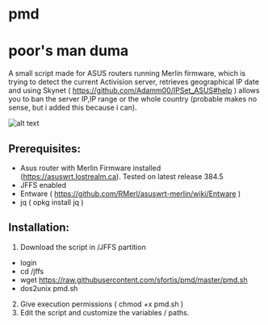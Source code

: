 # pmd
# poor's man duma

A small script made for ASUS routers running Merlin firmware, which is trying to detect the current Activision server, retrieves geographical IP date and using Skynet ( https://github.com/Adamm00/IPSet_ASUS#help ) allows you to ban the server IP,IP range or the whole country (probable makes no sense, but i added this because i can).


![alt text](https://i.imgur.com/yTSP4Ng.png)

## Prerequisites: 

- Asus router with Merlin Firmware installed (https://asuswrt.lostrealm.ca). Tested on latest release 384.5
- JFFS enabled
- Entware ( https://github.com/RMerl/asuswrt-merlin/wiki/Entware )
- jq ( opkg install jq )


## Installation:

1. Download the script in /JFFS partition 
  - login
  - cd /jffs
  - wget https://raw.githubusercontent.com/sfortis/pmd/master/pmd.sh
  - dos2unix pmd.sh
2. Give execution permissions ( chmod +x pmd.sh )
3. Edit the script and customize the variables / paths.

